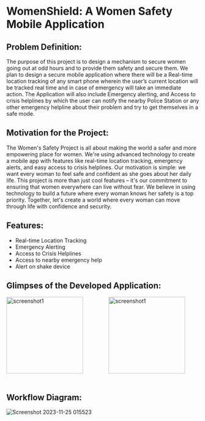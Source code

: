 WomenShield: A Women Safety Mobile Application
====================
Problem Definition:
-----------------
The purpose of this project is to design a mechanism to secure women going out at odd hours and to provide them safety and secure them. We plan to design a secure mobile application where there will be a Real-time location tracking of any smart phone wherein the user’s current location will be tracked real time and in case of emergency will take an immediate action. The Application will also include Emergency alerting, and Access to crisis helplines by which the user can notify the nearby Police Station or any other emergency helpline about their problem and try to get themselves in a safe mode.

Motivation for the Project:
-----------------

The Women's Safety Project is all about making the world a safer and more empowering place for women. We're using advanced technology to create a mobile app with features like real-time location tracking, emergency alerts, and easy access to crisis helplines. Our motivation is simple: we want every woman to feel safe and confident as she goes about her daily life. This project is more than just cool features – it's our commitment to ensuring that women everywhere can live without fear. We believe in using technology to build a future where every woman knows her safety is a top priority. Together, let's create a world where every woman can move through life with confidence and security.

Features:
-----------------
 - Real-time Location Tracking
 - Emergency Alerting
 - Access to Crisis Helplines
 - Access to nearby emergency help
 - Alert on shake device


Glimpses of the Developed Application:
-------------------------------------
<img src="https://github.com/HardikSJain/WomenShield/assets/71220869/e5f88458-9672-4de5-92d4-41bc9236b7e0" alt="screenshot1" width="200">&nbsp;&nbsp;&nbsp;&nbsp;&nbsp;&nbsp;&nbsp;&nbsp;&nbsp;&nbsp;&nbsp;&nbsp;&nbsp;&nbsp;&nbsp;&nbsp;
<img src="https://github.com/HardikSJain/WomenShield/assets/71220869/929d7d71-21cc-4ebd-bc65-fa7f6a36edd5" alt="screenshot1" width="200">&nbsp;&nbsp;&nbsp;&nbsp;&nbsp;&nbsp;&nbsp;&nbsp;&nbsp;&nbsp;&nbsp;&nbsp;&nbsp;&nbsp;&nbsp;&nbsp;


Workflow Diagram:
------------------

![Screenshot 2023-11-25 015523](https://github.com/HardikSJain/WomenShield/assets/71220869/b1eab570-aaf4-4241-aea8-47a64d80cdad)





